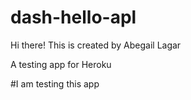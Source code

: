 # dash-hello-apl

Hi there! 
This is created by Abegail Lagar

A testing app for Heroku

#I am testing this app
